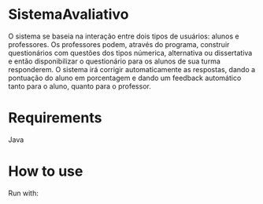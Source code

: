 # SistemaAvaliativo

O sistema se baseia na interação entre dois tipos de usuários: alunos e professores. Os professores podem, através do programa, construir questionários com questões dos tipos númerica, alternativa ou dissertativa e então disponibilizar o questionário para os alunos de sua turma responderem. O sistema irá corrigir automaticamente as respostas, dando a pontuação do aluno em porcentagem e dando um feedback automático tanto para o aluno, quanto para o professor. 


# Requirements
Java

# How to use
Run with:

